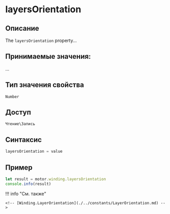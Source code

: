 # layersOrientation

## Описание
The `layersOrientation` property...

## Принимаемые значения:
...

## Тип значения свойства
`Number`

## Доступ
`Чтение\Запись`

## Синтаксис
```javascript
layersOrientation = value
```

## Пример
```javascript linenums="1"
let result = motor.winding.layersOrientation
console.info(result)
```

!!! info "См. также"

    <!-- [Winding.LayerOrientation](./../constants/LayerOrientation.md) -->

